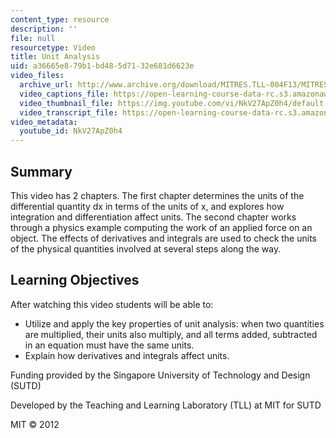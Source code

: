 ```yaml
---
content_type: resource
description: ''
file: null
resourcetype: Video
title: Unit Analysis
uid: a36665e8-79b1-bd48-5d71-32e681d6623e
video_files:
  archive_url: http://www.archive.org/download/MITRES.TLL-004F13/MITRES_TLL-004F13_unit_analysis_300k.mp4
  video_captions_file: https://open-learning-course-data-rc.s3.amazonaws.com/res-tll-004-stem-concept-videos-fall-2013/992f35ac65bc527b8d424ea28c4bf357_NkV27ApZ0h4.vtt
  video_thumbnail_file: https://img.youtube.com/vi/NkV27ApZ0h4/default.jpg
  video_transcript_file: https://open-learning-course-data-rc.s3.amazonaws.com/res-tll-004-stem-concept-videos-fall-2013/39dd6d7cf85d7f1c017ec2a4aca1316f_NkV27ApZ0h4.pdf
video_metadata:
  youtube_id: NkV27ApZ0h4
---
```


Summary
-------

This video has 2 chapters. The first chapter determines the units of the differential quantity dx in terms of the units of x, and explores how integration and differentiation affect units. The second chapter works through a physics example computing the work of an applied force on an object. The effects of derivatives and integrals are used to check the units of the physical quantities involved at several steps along the way.

Learning Objectives
-------------------

After watching this video students will be able to:

*   Utilize and apply the key properties of unit analysis: when two quantities are multiplied, their units also multiply, and all terms added, subtracted in an equation must have the same units.
*   Explain how derivatives and integrals affect units.

Funding provided by the Singapore University of Technology and Design (SUTD)

Developed by the Teaching and Learning Laboratory (TLL) at MIT for SUTD

MIT © 2012